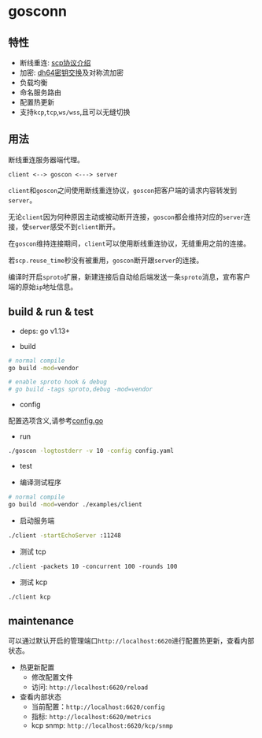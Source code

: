 # gosconn

## 特性
* 断线重连: [scp协议介绍](https://github.com/ejoy/goscon/blob/master/protocol.md)
* 加密: [dh64密钥交换](https://en.wikipedia.org/wiki/Diffie%E2%80%93Hellman_key_exchange)及对称流加密
* 负载均衡
* 命名服务路由
* 配置热更新
* 支持`kcp`,`tcp`,`ws/wss`,且可以无缝切换

## 用法

断线重连服务器端代理。

```
client <--> goscon <---> server
```

`client`和`goscon`之间使用断线重连协议，`goscon`把客户端的请求内容转发到`server`。

无论`client`因为何种原因主动或被动断开连接，`goscon`都会维持对应的`server`连接，使`server`感受不到`client`断开。

在`goscon`维持连接期间，`client`可以使用断线重连协议，无缝重用之前的连接。

若`scp.reuse_time`秒没有被重用，`goscon`断开跟`server`的连接。

编译时开启`sproto`扩展，新建连接后自动给后端发送一条`sproto`消息，宣布客户端的原始`ip`地址信息。

## build & run & test

* deps: go v1.13+

* build
```bash
# normal compile
go build -mod=vendor

# enable sproto hook & debug
# go build -tags sproto,debug -mod=vendor

```

* config

配置选项含义,请参考[config.go](https://github.com/ejoy/goscon/blob/master/config.go)

* run
```bash
./goscon -logtostderr -v 10 -config config.yaml
```

* test

- 编译测试程序

```bash
# normal compile
go build -mod=vendor ./examples/client
```

- 启动服务端

```bash
./client -startEchoServer :11248
```

- 测试 tcp

```
./client -packets 10 -concurrent 100 -rounds 100
```

- 测试 kcp

```
./client kcp
```

## maintenance

可以通过默认开启的管理端口`http://localhost:6620`进行配置热更新，查看内部状态。

* 热更新配置
    - 修改配置文件
    - 访问: `http://localhost:6620/reload`
* 查看内部状态
    - 当前配置：`http://localhost:6620/config`
    - 指标: `http://localhost:6620/metrics`
    - kcp snmp: `http://localhost:6620/kcp/snmp`
